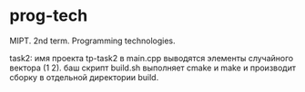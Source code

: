 # prog-tech
MIPT. 2nd term. Programming technologies.

task2:
имя проекта tp-task2
в main.cpp выводятся элементы случайного вектора (1 2).
баш скрипт build.sh выполняет cmake и make и производит сборку в отдельной директории build.

